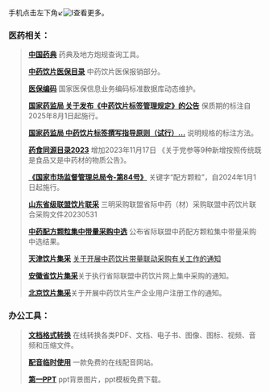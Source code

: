 手机点击左下角↙️![I](/图/更多.jpeg)查看更多。
### 医药相关：
> [**中国药典**](https://db.ouryao.com) 药典及地方炮规查询工具。
> 
> [**中药饮片医保目录**](http://www.nhsa.gov.cn/module/download/downfile.jsp?classid=0&filename=f8ece5b4d0464b59ad4a5167d21cd498.pdf) 中药饮片医保报销部分。
> 
> [**医保编码**](https://code.nhsa.gov.cn/toSearch.html?sysflag=1001)  国家医保信息业务编码标准数据库动态维护。
>
> [**国家药监局 关于发布《中药饮片标签管理规定》的公告**](https://www.nmpa.gov.cn/xxgk/fgwj/xzhgfxwj/20230714171402126.html)  保质期的标注自2025年8月1日起施行。
>
> [**国家药监局 中药饮片标签撰写指导原则（试行）...**](https://www.nmpa.gov.cn/xxgk/ggtg/ypggtg/ypqtggtg/20230728173518136.html)  说明规格的标注方法。
> 
> [**药食同源目录2023**](https://baijiahao.baidu.com/s?id=1784522353452520270&wfr=spider&for=pc) 增加2023年11月17日 《关于党参等9种新增按照传统既是食品又是中药材的物质公告》。
> 
> [**《国家市场监督管理总局令-第84号》**](https://www.gov.cn/gongbao/2023/issue_10846/202311/content_6917322.html) 关键字“配方颗粒”，自2024年1月1日起施行。
> 
> [**山东省级联盟饮片联采**](https://www.bqex.com/info-list/detail?id=1663798246960918530&type=1&name=%E9%80%9A%E7%9F%A5%E5%85%AC%E5%91%8A) 三明采购联盟省际中药（材）采购联盟中药饮片联合采购文件20230531
> 
> [**中药配方颗粒集中带量采购中选**](http://ggzyjyzx.shandong.gov.cn/art/2023/11/13/art_209488_10431901.html) 公布省际联盟中药配方颗粒集中带量采购中选结果。
> 
> [**天津饮片集采**](https://www.tjmpc.cn/website/home/infoPage?NEWSID=8f5bfd515f51477e8ea08b4712b2fb2f&NEWSCOLUMNID=aece0662d48f49b4b178a149c464e4ba) [关于开展中药饮片带量联动采购有关工作的通知](https://www.tjmpc.cn/website/home/infoPage?NEWSID=c7194b856438405387d334ceee7e84d8&NEWSCOLUMNID=aece0662d48f49b4b178a149c464e4ba)
> 
> [**安徽省饮片集采**](http://www.ahyycg.cn/detail/categoryDetail.html?id=3951)关于执行省际联盟中药饮片网上集中采购的通知。
> 
> [**北京饮片集采**](https://ybj.beijing.gov.cn/zczxs/2020_ycgga/202312/t20231227_3514828.html)关于开展中药饮片生产企业用户注册工作的通知。
> 
### 办公工具：
> [**文档格式转换**](https://www.aconvert.com/cn/) 在线转换各类PDF、文档、电子书、图像、图标、视频、音频和压缩文件。
> 
> [**配音临时使用**](http://www.51taojinge.com/include/voice/voice.php) 一款免费的在线配音网站。
> 
> [**第一PPT**](https://www.1ppt.com/) ppt背景图片，ppt模板免费下载。

